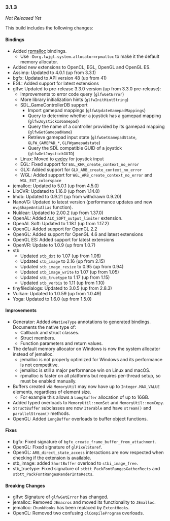 ### 3.1.3

_Not Released Yet_

This build includes the following changes:

#### Bindings

- Added [rpmalloc](https://github.com/rampantpixels/rpmalloc) bindings.
    * Use `-Dorg.lwjgl.system.allocator=rpmalloc` to make it the default memory allocator.
- Added new extensions to OpenCL, EGL, OpenGL and OpenGL ES.
- Assimp: Updated to 4.0.1 (up from 3.3.1)
- bgfx: Updated to API version 48 (up from 41)
- EGL: Added support for latest extensions
- glfw: Updated to pre-release 3.3.0 version (up from 3.3.0 pre-release):
    * Improvements to error code query (`glfwGetError`)
    * More library initialization hints (`glfwInitHintString`)
    * SDL_GameControllerDB support
        * Import gamepad mappings (`glfwUpdateGamepadMappings`)
        * Query to determine whether a joystick has a gamepad mapping (`glfwJoystickIsGamepad`)
        * Query the name of a controller provided by its gamepad mapping (`glfwGetGamepadName`)
        * Retrieve gamepad input state (`glfwGetGamepadState`, `GLFW_GAMEPAD_*`, `GLFWgamepadstate`)
        * Query the SDL compatible GUID of a joystick (`glfwGetJoystickGUID`)
    * Linux: Moved to [evdev](https://www.freedesktop.org/software/libevdev/doc/latest/) for joystick input
    * EGL: Fixed support for `EGL_KHR_create_context_no_error`
    * GLX: Added support for `GLX_ARB_create_context_no_error`
    * WGL: Added support for `WGL_ARB_create_context_no_error` and `WGL_EXT_colorspace`
- jemalloc: Updated to 5.0.1 (up from 4.5.0)
- LibOVR: Updated to 1.16.0 (up from 1.14.0)
- lmdb: Updated to 0.9.21 (up from withdrawn 0.9.20)
- NanoVG: Updated to latest version (performance updates and new `nvgShapeAntiAlias` function).
- Nuklear: Updated to 2.00.2 (up from 1.37.0)
- OpenAL: Added `ALC_SOFT_output_limiter` extension.
- OpenAL Soft: Updated to 1.18.1 (up from 1.17.2)
- OpenCL: Added support for OpenCL 2.2
- OpenGL: Added support for OpenGL 4.6 and latest extensions
- OpenGL ES: Added support for latest extensions
- OpenVR: Update to 1.0.9 (up from 1.0.7)
- stb
    * Updated `stb_dxt` to 1.07 (up from 1.06)
    * Updated `stb_image` to 2.16 (up from 2.15)
    * Updated `stb_image_resize` to 0.95 (up from 0.94)
    * Updated `stb_image_write` to 1.07 (up from 1.05)
    * Updated `stb_truetype` to 1.17 (up from 1.15)
    * Updated `stb_vorbis` to 1.11 (up from 1.10)
- tinyfiledialogs: Updated to 3.0.5 (up from 2.8.3)
- Vulkan: Updated to 1.0.59 (up from 1.0.49)
- Yoga: Updated to 1.6.0 (up from 1.5.0)

#### Improvements

- Generator: Added `@NativeType` annotations to generated bindings. Documents the native type of:
    * Callback and struct classes.
    * Struct members.
    * Function parameters and return values.
- The default memory allocator on Windows is now the system allocator instead of jemalloc.
    * jemalloc is not properly optimized for Windows and its performance is not competitive.
    * jemalloc is still a major performance win on Linux and macOS.
    * rpmalloc is faster on all platforms but requires per-thread setup, so must be enabled manually.
- Buffers created via `MemoryUtil` may now have up to `Integer.MAX_VALUE` elements, regardless of element size.
    * For example this allows a `LongBuffer` allocation of up to 16GB.
- Added typed overloads to `MemoryUtil::memSet` and `MemoryUtil::memCopy`.
- `StructBuffer` subclasses are now `Iterable` and have `stream()` and `parallelStream()` methods.
- OpenGL: Added `LongBuffer` overloads to buffer object functions.

#### Fixes

- bgfx: Fixed signature of `bgfx_create_frame_buffer_from_attachment`.
- OpenGL: Fixed signature of `glPixelStoref`.
- OpenGL: `ARB_direct_state_access` interactions are now respected when checking if the extension is available.
- stb_image: added `ShortBuffer` overload to `stbi_image_free`.
- stb_truetype: Fixed signature of `stbtt_PackFontRangesGatherRects` and `stbtt_PackFontRangesRenderIntoRects`.

#### Breaking Changes

- glfw: Signature of `glfwGetError` has changed.
- jemalloc: Removed `JEmacros` and moved its functionality to `JEmalloc`.
- jemalloc: `ChunkHooks` has been replaced by `ExtentHooks`.
- OpenCL: Removed two confusing `clCompileProgram` overloads.